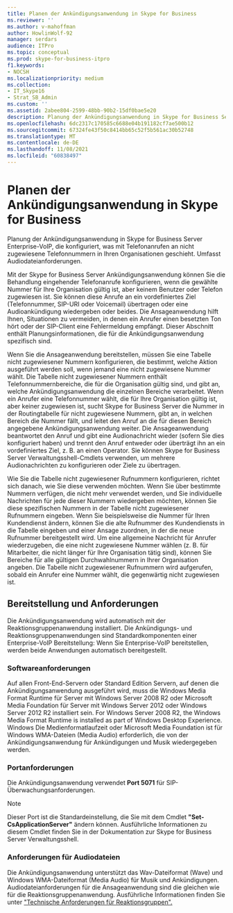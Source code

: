 ```yaml
---
title: Planen der Ankündigungsanwendung in Skype for Business
ms.reviewer: ''
ms.author: v-mahoffman
author: HowlinWolf-92
manager: serdars
audience: ITPro
ms.topic: conceptual
ms.prod: skype-for-business-itpro
f1.keywords:
- NOCSH
ms.localizationpriority: medium
ms.collection:
- IT_Skype16
- Strat_SB_Admin
ms.custom: ''
ms.assetid: 2abee804-2599-48bb-90b2-15df0bae5e20
description: Planung der Ankündigungsanwendung in Skype for Business Server Enterprise-VoIP, die konfiguriert, was mit Telefonanrufen an nicht zugewiesene Telefonnummern in Ihren Organisationen geschieht. Umfasst Audiodateianforderungen.
ms.openlocfilehash: 6dc2317c170585c6688e04b191182cf7ae500b12
ms.sourcegitcommit: 67324fe43f50c8414bb65c52f5b561ac30b52748
ms.translationtype: MT
ms.contentlocale: de-DE
ms.lasthandoff: 11/08/2021
ms.locfileid: "60838497"
---
```

# <a name="plan-for-the-announcement-application-in-skype-for-business"></a>Planen der Ankündigungsanwendung in Skype for Business

Planung der Ankündigungsanwendung in Skype for Business Server Enterprise-VoIP, die konfiguriert, was mit Telefonanrufen an nicht zugewiesene Telefonnummern in Ihren Organisationen geschieht. Umfasst Audiodateianforderungen.

Mit der Skype for Business Server Ankündigungsanwendung können Sie die Behandlung eingehender Telefonanrufe konfigurieren, wenn die gewählte Nummer für Ihre Organisation gültig ist, aber keinem Benutzer oder Telefon zugewiesen ist. Sie können diese Anrufe an ein vordefiniertes Ziel (Telefonnummer, SIP-URI oder Voicemail) übertragen oder eine Audioankündigung wiedergeben oder beides. Die Ansageanwendung hilft Ihnen, Situationen zu vermeiden, in denen ein Anrufer einen besetzten Ton hört oder der SIP-Client eine Fehlermeldung empfängt. Dieser Abschnitt enthält Planungsinformationen, die für die Ankündigungsanwendung spezifisch sind.

Wenn Sie die Ansageanwendung bereitstellen, müssen Sie eine Tabelle nicht zugewiesener Nummern konfigurieren, die bestimmt, welche Aktion ausgeführt werden soll, wenn jemand eine nicht zugewiesene Nummer wählt. Die Tabelle nicht zugewiesener Nummern enthält Telefonnummernbereiche, die für die Organisation gültig sind, und gibt an, welche Ankündigungsanwendung die einzelnen Bereiche verarbeitet. Wenn ein Anrufer eine Telefonnummer wählt, die für Ihre Organisation gültig ist, aber keiner zugewiesen ist, sucht Skype for Business Server die Nummer in der Routingtabelle für nicht zugewiesene Nummern, gibt an, in welchen Bereich die Nummer fällt, und leitet den Anruf an die für diesen Bereich angegebene Ankündigungsanwendung weiter. Die Ansageanwendung beantwortet den Anruf und gibt eine Audionachricht wieder (sofern Sie dies konfiguriert haben) und trennt den Anruf entweder oder überträgt ihn an ein vordefiniertes Ziel, z. B. an einen Operator. Sie können Skype for Business Server Verwaltungsshell-Cmdlets verwenden, um mehrere Audionachrichten zu konfigurieren oder Ziele zu übertragen.

Wie Sie die Tabelle nicht zugewiesener Rufnummern konfigurieren, richtet sich danach, wie Sie diese verwenden möchten. Wenn Sie über bestimmte Nummern verfügen, die nicht mehr verwendet werden, und Sie individuelle Nachrichten für jede dieser Nummern wiedergeben möchten, können Sie diese spezifischen Nummern in der Tabelle nicht zugewiesener Rufnummern eingeben. Wenn Sie beispielsweise die Nummer für Ihren Kundendienst ändern, können Sie die alte Rufnummer des Kundendiensts in die Tabelle eingeben und einer Ansage zuordnen, in der die neue Rufnummer bereitgestellt wird. Um eine allgemeine Nachricht für Anrufer wiederzugeben, die eine nicht zugewiesene Nummer wählen (z. B. für Mitarbeiter, die nicht länger für Ihre Organisation tätig sind), können Sie Bereiche für alle gültigen Durchwahlnummern in Ihrer Organisation angeben. Die Tabelle nicht zugewiesener Rufnummern wird aufgerufen, sobald ein Anrufer eine Nummer wählt, die gegenwärtig nicht zugewiesen ist.

## <a name="deployment-and-requirements"></a>Bereitstellung und Anforderungen

Die Ankündigungsanwendung wird automatisch mit der Reaktionsgruppenanwendung installiert. Die Ankündigungs- und Reaktionsgruppenanwendungen sind Standardkomponenten einer Enterprise-VoIP Bereitstellung: Wenn Sie Enterprise-VoIP bereitstellen, werden beide Anwendungen automatisch bereitgestellt.

### <a name="software-requirements"></a>Softwareanforderungen

Auf allen Front-End-Servern oder Standard Edition Servern, auf denen die Ankündigungsanwendung ausgeführt wird, muss die Windows Media Format Runtime für Server mit Windows Server 2008 R2 oder Microsoft Media Foundation für Server mit Windows Server 2012 oder Windows Server 2012 R2 installiert sein. For Windows Server 2008 R2, the Windows Media Format Runtime is installed as part of Windows Desktop Experience. Windows Die Medienformatlaufzeit oder Microsoft Media Foundation ist für Windows WMA-Dateien (Media Audio) erforderlich, die von der Ankündigungsanwendung für Ankündigungen und Musik wiedergegeben werden.

### <a name="port-requirements"></a>Portanforderungen

Die Ankündigungsanwendung verwendet **Port 5071** für SIP-Überwachungsanforderungen.

> [!NOTE]
> Dieser Port ist die Standardeinstellung, die Sie mit dem Cmdlet **"Set-CsApplicationServer"** ändern können. Ausführliche Informationen zu diesem Cmdlet finden Sie in der Dokumentation zur Skype for Business Server Verwaltungsshell.

### <a name="audio-file-requirements"></a>Anforderungen für Audiodateien

Die Ankündigungsanwendung unterstützt das Wav-Dateiformat (Wave) und Windows WMA-Dateiformat (Media Audio) für Musik und Ankündigungen. Audiodateianforderungen für die Ansageanwendung sind die gleichen wie für die Reaktionsgruppenanwendung. Ausführliche Informationen finden Sie unter ["Technische Anforderungen für Reaktionsgruppen".](/previous-versions/office/lync-server-2013/lync-server-2013-technical-requirements-for-response-group)